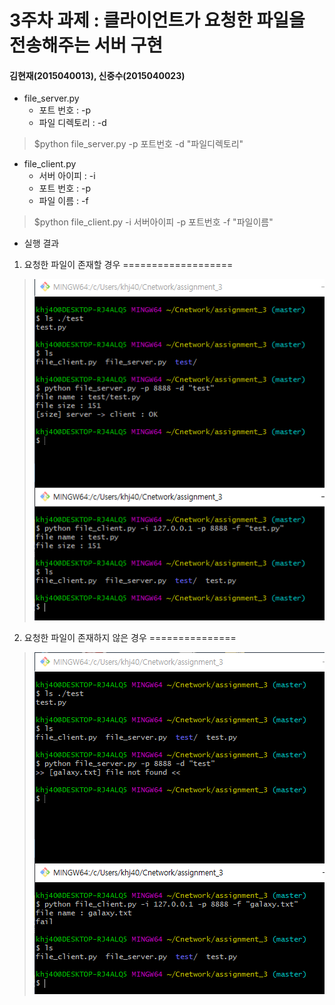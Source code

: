 3주차 과제 : 클라이언트가 요청한 파일을 전송해주는 서버 구현
===
#### 김현재(2015040013), 신중수(2015040023)

* file_server.py
    * 포트 번호 : -p
    * 파일 디렉토리 : -d
> $python file_server.py -p 포트번호 -d "파일디렉토리"
* file_client.py
    * 서버 아이피 : -i
    * 포트 번호 : -p
    * 파일 이름 : -f
> $python file_client.py -i 서버아이피 -p 포트번호 -f "파일이름"
  
* 실행 결과

1. 요청한 파일이 존재할 경우 ===================
   
> ![result](https://raw.githubusercontent.com/KHJae/Cnetwork/master/assignment_3/result.PNG)

2. 요청한 파일이 존재하지 않은 경우 ===============

> ![result2](https://raw.githubusercontent.com/KHJae/Cnetwork/master/assignment_3/result2.PNG)


